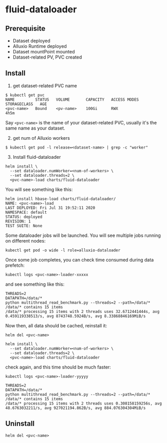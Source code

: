 # fluid-dataloader

## Prerequisite
- Dataset deployed
- Alluxio Runtime deployed
- Dataset mountPoint mounted
- Dataset-related PV, PVC created

## Install
1. get dataset-related PVC name
```shell script
$ kubectl get pvc
NAME         STATUS   VOLUME       CAPACITY   ACCESS MODES   STORAGECLASS   AGE
<pvc-name>   Bound    <pv-name>    100Gi      RWX                           4h5m
```
Say `<pvc-name>` is the name of your dataset-related PVC, usually it's the same name as your dataset.

2. get num of Alluxio workers
```shell script
$ kubectl get pod -l release=<dataset-name> | grep -c "worker"
```

3. Install fluid-dataloader

```shell script
helm install \
  --set dataloader.numWorker=<num-of-workers> \
  --set dataloader.threads=2 \
  <pvc-name>-load charts/fluid-dataloader
```

You will see something like this:
```
helm install hbase-load charts/fluid-dataloader/
NAME: <pvc-name>-load
LAST DEPLOYED: Fri Jul 31 19:52:11 2020
NAMESPACE: default
STATUS: deployed
REVISION: 1
TEST SUITE: None
```

Some dataloader jobs will be launched. You will see multiple jobs running on different nodes:
```shell script
kubectl get pod -o wide -l role=alluxio-dataloader
```

Once some job completes, you can check time consumed during data prefetch:
```shell script
kubectl logs <pvc-name>-loader-xxxxx
```
and see something like this:
```
THREADS=2
DATAPATH=/data/*
python multithread_read_benchmark.py --threads=2 --path=/data/*
/data/* contains 15 items
/data/* processing 15 items with 2 threads uses 32.6712441444s, avg 0.459119338513/s, avg 8743748.5924B/s, avg 8.33868846169MiB/s
```

Now then, all data should be cached, reinstall it:
```shell script
helm del <pvc-name>

helm install \
  --set dataloader.numWorker=<num-of-workers> \
  --set dataloader.threads=2 \
  <pvc-name>-load charts/fluid-dataloader
```

check again, and this time should be much faster:
```shell script
kubectl logs <pvc-name>-loader-yyyyy
```
```
THREADS=2
DATAPATH=/data/*
python multithread_read_benchmark.py --threads=2 --path=/data/*
/data/* contains 15 items
/data/* processing 15 items with 2 threads uses 0.308158159256s, avg 48.6763032211/s, avg 927021194.862B/s, avg 884.076304304MiB/s
```

## Uninstall
```
helm del <pvc-name>
```
